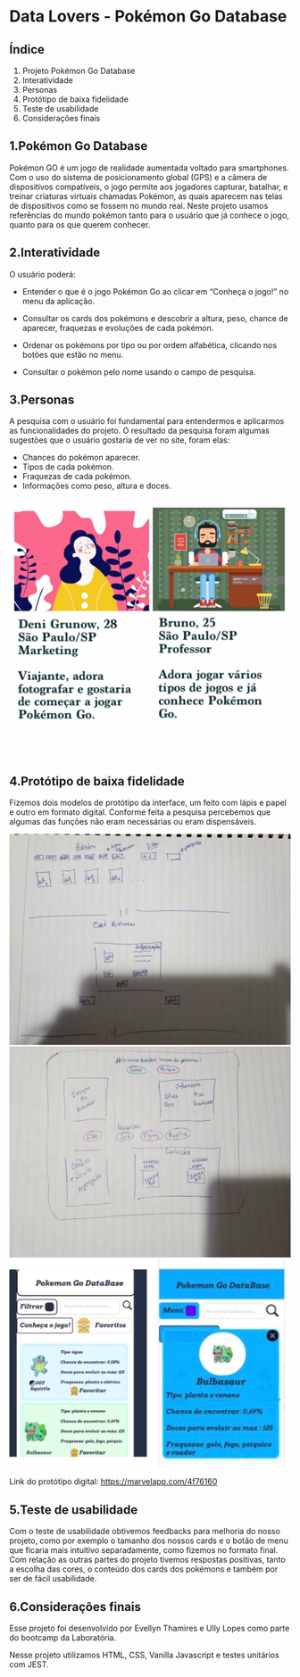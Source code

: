 # Data Lovers - Pokémon Go Database

## Índice

1. Projeto Pokémon Go Database
2. Interatividade
3. Personas
4. Protótipo de baixa fidelidade
5. Teste de usabilidade
6. Considerações finais


## 1.Pokémon Go Database

Pokémon GO é um jogo de realidade aumentada voltado para smartphones. 
Com o uso do sistema de posicionamento global (GPS) e a câmera de dispositivos compatíveis, o jogo permite aos jogadores capturar, batalhar, e treinar criaturas virtuais chamadas Pokémon, as quais aparecem nas telas de dispositivos como se fossem no mundo real.
Neste projeto usamos referências do mundo pokémon tanto para o usuário que já conhece o jogo, quanto para os que querem conhecer.


## 2.Interatividade

O usuário poderá:

- Entender o que é o jogo Pokémon Go ao clicar em “Conheça o jogo!” no menu da aplicação.

- Consultar os cards dos pokémons e descobrir a altura, peso, chance de aparecer, fraquezas e evoluções de cada pokémon.

- Ordenar os pokémons por tipo ou por ordem alfabética, clicando nos botões que estão no menu.

- Consultar o pokémon pelo nome usando o campo de pesquisa.


## 3.Personas

A pesquisa com o usuário foi fundamental para entendermos  e aplicarmos  as funcionalidades do projeto. O resultado da pesquisa foram algumas sugestões que o usuário gostaria de ver no site, foram elas:

- Chances do pokémon aparecer.
- Tipos de cada pokémon.
- Fraquezas de cada pokémon.
- Informações como peso, altura e doces.

![](/src/img/personas.jpeg)


## 4.Protótipo de baixa fidelidade

Fizemos dois modelos de protótipo da interface, um feito com lápis e papel e outro em formato digital. Conforme feita a pesquisa percebemos que algumas das funções não eram necessárias ou eram dispensáveis.

![](src/img/prototipo1.jpeg)
![](src/img/prototipo2.jpeg)
![](src/img/prototipomarvel.jpeg)

Link do protótipo digital: https://marvelapp.com/4f76160


## 5.Teste de usabilidade

Com o teste de usabilidade obtivemos feedbacks para melhoria do nosso projeto, como por exemplo o tamanho dos nossos cards e o botão de menu que ficaria mais intuitivo separadamente, como fizemos no formato final. 
Com relação as outras partes do projeto tivemos respostas positivas, tanto a escolha das cores, o conteúdo dos cards dos pokémons e também por ser de fácil usabilidade.


## 6.Considerações finais

Esse projeto foi desenvolvido por Evellyn Thamires e Ully Lopes como parte do bootcamp da Laboratória.

Nesse projeto utilizamos HTML, CSS, Vanilla Javascript e testes unitários com JEST.
